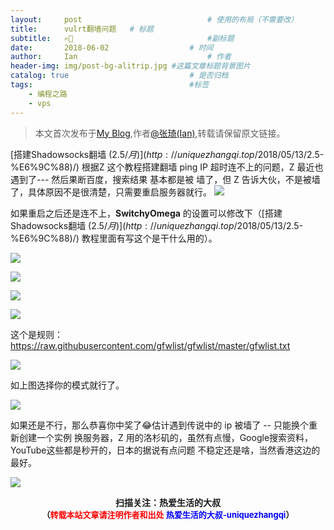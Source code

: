 ```yaml
---
layout:     post             				# 使用的布局（不需要改）
title:      vulrt翻墙问题   # 标题 
subtitle:   ✍🏻 					  			#副标题
date:       2018-06-02 					# 时间
author:     Ian                  			# 作者
header-img: img/post-bg-alitrip.jpg	#这篇文章标题背景图片
catalog: true                        	# 是否归档
tags:                              		#标签
    - 编程之路
    - vps
---
```


> 本文首次发布于[My Blog](http://uniquezhangqi.top),作者[@张琦(Ian)](http://uniquezhangqi.top/about/),转载请保留原文链接。

[搭建Shadowsocks翻墙 ($2.5/月)](http://uniquezhangqi.top/2018/05/13/%E7%BC%96%E7%A8%8B%E4%B9%8B%E8%B7%AF-%E6%90%AD%E5%BB%BAShadowsocks%E7%BF%BB%E5%A2%99-($2.5-%E6%9C%88)/)  根据Z 这个教程搭建翻墙 ping IP 超时连不上的问题，Z 最近也遇到了--- 然后果断百度，搜索结果 基本都是被 墙了，但 Z 告诉大伙，不是被墙了，具体原因不是很清楚，只需要重启服务器就行。
![](http://uniquezhangqi.oss-cn-shenzhen.aliyuncs.com/blog/2018-06-02-%E5%B1%8F%E5%B9%95%E5%BF%AB%E7%85%A7%202018-05-31%2022.35.04.png)

如果重启之后还是连不上，**SwitchyOmega** 的设置可以修改下（[搭建Shadowsocks翻墙 ($2.5/月)](http://uniquezhangqi.top/2018/05/13/%E7%BC%96%E7%A8%8B%E4%B9%8B%E8%B7%AF-%E6%90%AD%E5%BB%BAShadowsocks%E7%BF%BB%E5%A2%99-($2.5-%E6%9C%88)/) 教程里面有写这个是干什么用的）。

![](http://uniquezhangqi.oss-cn-shenzhen.aliyuncs.com/blog/2018-06-02-00.png)

![](http://uniquezhangqi.oss-cn-shenzhen.aliyuncs.com/blog/2018-06-02-001.png)

![](http://uniquezhangqi.oss-cn-shenzhen.aliyuncs.com/blog/2018-06-02-1.png)

![](http://uniquezhangqi.oss-cn-shenzhen.aliyuncs.com/blog/2018-06-02-2.png)

这个是规则：https://raw.githubusercontent.com/gfwlist/gfwlist/master/gfwlist.txt


![](http://uniquezhangqi.oss-cn-shenzhen.aliyuncs.com/blog/2018-06-02-%E6%9C%80%E5%90%8E.png)

如上图选择你的模式就行了。

![](http://uniquezhangqi.oss-cn-shenzhen.aliyuncs.com/blog/2018-06-02-%E6%88%90%E5%8A%9FYouTube.png)

如果还是不行，那么恭喜你中奖了😂估计遇到传说中的 ip 被墙了 -- 只能换个重新创建一个实例 换服务器，Z 用的洛杉矶的，虽然有点慢，Google搜索资料，YouTube这些都是秒开的，日本的据说有点问题 不稳定还是啥，当然香港这边的最好。


![](https://ws3.sinaimg.cn/large/006tKfTcgy1fqj5aochgoj309k09kmwz.jpg)
<b><center>扫描关注：热爱生活的大叔</center>
<b><center><font size="2">（<font size="2" color="#FF0000">转载本站文章请注明作者和出处</font> <font size="2" color="#0000FF">热爱生活的大叔-uniquezhangqi</font><font size="2">）</font>
